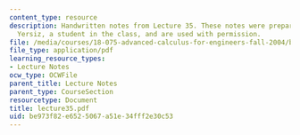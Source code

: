 ```yaml
---
content_type: resource
description: Handwritten notes from Lecture 35. These notes were prepared by Melike
  Yersiz, a student in the class, and are used with permission.
file: /media/courses/18-075-advanced-calculus-for-engineers-fall-2004/be973f82e6525067a51e34fff2e30c53_lecture35.pdf
file_type: application/pdf
learning_resource_types:
- Lecture Notes
ocw_type: OCWFile
parent_title: Lecture Notes
parent_type: CourseSection
resourcetype: Document
title: lecture35.pdf
uid: be973f82-e652-5067-a51e-34fff2e30c53
---
```

